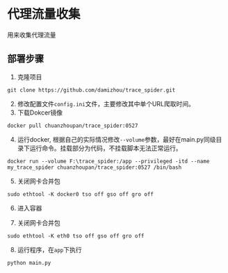 # 代理流量收集

用来收集代理流量

## 部署步骤
1. 克隆项目

```
git clone https://github.com/damizhou/trace_spider.git
```


2. 修改配置文件`config.ini`文件，主要修改其中单个URL爬取时间。
3. 下载Dokcer镜像
```
docker pull chuanzhoupan/trace_spider:0527
```
4. 运行docker, 根据自己的实际情况修改`--volume`参数，最好在main.py同级目录下运行命令。挂载部分为代码，不挂载脚本无法正常运行。
```
docker run --volume F:\trace_spider:/app --privileged -itd --name my_trace_spider chuanzhoupan/trace_spider:0527 /bin/bash
```

5. 关闭网卡合并包

```
sudo ethtool -K docker0 tso off gso off gro off
```

6. 进入容器

7. 关闭网卡合并包
```
sudo ethtool -K eth0 tso off gso off gro off
```
8. 运行程序，在`app`下执行
```
python main.py
```